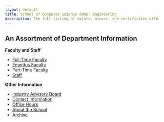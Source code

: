 ```yaml
---
layout: default
title: School of Computer Science &amp; Engineering
description: The full listing of majors, minors, and certificates offered by the School of CSE.
---
```


## An Assortment of __Department Information__

__Faculty and Staff__

- [Full-Time Faculty](../faculty/full-time/)
- [Emeritus Faculty](../faculty/emeritus/)
- [Part-Time Faculty](../faculty/part-time/)
- [Staff](../staff/)

__Other Information__

- [Industry Advisory Board](../advisory-board/)
- [Contact Information](../contact/)
- [Office Hours](../faculty/OfficeHours.pdf)
- [About the School](../about/)
- [Archive](../archive/)

